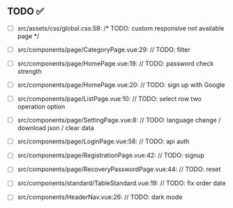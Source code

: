 ## TODO ✅

- [ ] src/assets/css/global.css:58:  /* TODO: custom responsive not available page */ 

- [ ] src/components/page/CategoryPage.vue:29:  // TODO: filter 

- [ ] src/components/page/HomePage.vue:19:  // TODO: password check strength 

- [ ] src/components/page/HomePage.vue:20:  // TODO: sign up with Google 

- [ ] src/components/page/ListPage.vue:10:  // TODO: select row two operation option 

- [ ] src/components/page/SettingPage.vue:8:  // TODO: language change / download json / clear data 

- [ ] src/components/page/LoginPage.vue:58:  // TODO: api auth 

- [ ] src/components/page/RegistrationPage.vue:42:  // TODO: signup 

- [ ] src/components/page/RecoveryPasswordPage.vue:44:  // TODO: reset 

- [ ] src/components/standard/TableStandard.vue:19:  // TODO: fix order date 

- [ ] src/components/HeaderNav.vue:26:  // TODO: dark mode 

